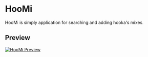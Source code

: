 # HooMi
HooMi is simply application for searching and adding hooka's mixes.

<h2> Preview </h2>
<a href="http://gph.is/2ngzHaF"><img src ="https://media.giphy.com/media/l4pSWgmIMVfzvUerK/giphy.gif" title ="HooMi Preview"/></a>
